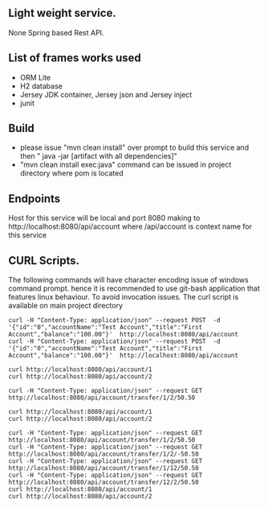 ## Light weight service.
  None Spring based Rest API.
 
## List of frames works used

- ORM Lite
- H2 database
- Jersey JDK container, Jersey json and Jersey inject
- junit
## Build
- please issue "mvn clean install" over prompt to build this service and then " java -jar [artifact with all dependencies]"
- "mvn clean install exec:java" command can be issued in project directory where pom is located

## Endpoints
 Host for this service will be local and port 8080 making to http://localhost:8080/api/account where /api/account is context name for this service

## CURL Scripts. 
The following commands will have character encoding issue of windows command prompt. hence it is recommended to use git-bash application that features linux behaviour. To avoid invocation issues. The curl script is available on main project directory
    
    
```
curl -H "Content-Type: application/json" --request POST  -d '{"id":"0","accountName":"Test Account","title":"First Account","balance":"100.00"}'  http://localhost:8080/api/account
curl -H "Content-Type: application/json" --request POST  -d '{"id":"0","accountName":"Test Account","title":"First Account","balance":"100.00"}'  http://localhost:8080/api/account

curl http://localhost:8080/api/account/1
curl http://localhost:8080/api/account/2

curl -H "Content-Type: application/json" --request GET   http://localhost:8080/api/account/transfer/1/2/50.50

curl http://localhost:8080/api/account/1
curl http://localhost:8080/api/account/2

curl -H "Content-Type: application/json" --request GET   http://localhost:8080/api/account/transfer/1/2/50.50
curl -H "Content-Type: application/json" --request GET   http://localhost:8080/api/account/transfer/1/2/-50.50
curl -H "Content-Type: application/json" --request GET   http://localhost:8080/api/account/transfer/1/12/50.50
curl -H "Content-Type: application/json" --request GET   http://localhost:8080/api/account/transfer/12/2/50.50
curl http://localhost:8080/api/account/1
curl http://localhost:8080/api/account/2
```

